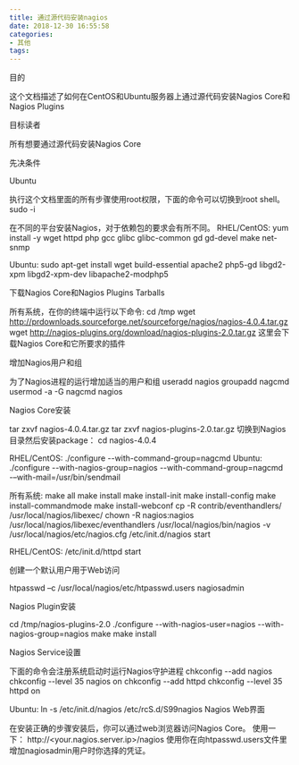 ```yaml
---
title: 通过源代码安装nagios
date: 2018-12-30 16:55:58
categories:
- 其他
tags:
---
```

目的

这个文档描述了如何在CentOS和Ubuntu服务器上通过源代码安装Nagios Core和Nagios Plugins


目标读者

所有想要通过源代码安装Nagios Core


先决条件

Ubuntu

执行这个文档里面的所有步骤使用root权限，下面的命令可以切换到root shell。
sudo -i



在不同的平台安装Nagios，对于依赖包的要求会有所不同。
RHEL/CentOS:
yum install -y wget httpd php gcc glibc glibc-common gd gd-devel make net-snmp


Ubuntu:
sudo apt-get install wget build-essential apache2 php5-gd libgd2-xpm libgd2-xpm-dev libapache2-modphp5




下载Nagios Core和Nagios Plugins Tarballs

所有系统，在你的终端中运行以下命令:
cd /tmp
wget http://prdownloads.sourceforge.net/sourceforge/nagios/nagios-4.0.4.tar.gz
wget http://nagios-plugins.org/download/nagios-plugins-2.0.tar.gz
这里会下载Nagios Core和它所要求的插件



增加Nagios用户和组

为了Nagios进程的运行增加适当的用户和组
useradd nagios
groupadd nagcmd
usermod -a -G nagcmd nagios



Nagios Core安装

tar zxvf nagios-4.0.4.tar.gz
tar zxvf nagios-plugins-2.0.tar.gz
切换到Nagios目录然后安装package：
cd nagios-4.0.4

RHEL/CentOS:
./configure --with-command-group=nagcmd
Ubuntu:
./configure --with-nagios-group=nagios --with-command-group=nagcmd -–with-mail=/usr/bin/sendmail

所有系统:
make all
make install
make install-init
make install-config
make install-commandmode
make install-webconf
cp -R contrib/eventhandlers/ /usr/local/nagios/libexec/
chown -R nagios:nagios /usr/local/nagios/libexec/eventhandlers
/usr/local/nagios/bin/nagios -v /usr/local/nagios/etc/nagios.cfg
/etc/init.d/nagios start

RHEL/CentOS:
/etc/init.d/httpd start



创建一个默认用户用于Web访问

htpasswd –c /usr/local/nagios/etc/htpasswd.users nagiosadmin



Nagios Plugin安装

cd /tmp/nagios-plugins-2.0
./configure --with-nagios-user=nagios --with-nagios-group=nagios
make
make install



Nagios Service设置

下面的命令会注册系统启动时运行Nagios守护进程
chkconfig --add nagios
chkconfig --level 35 nagios on
chkconfig --add httpd
chkconfig --level 35 httpd on

Ubuntu:
ln -s /etc/init.d/nagios /etc/rcS.d/S99nagios
Nagios Web界面

在安装正确的步骤安装后，你可以通过web浏览器访问Nagios Core。
使用一下：
http://<your.nagios.server.ip>/nagios
使用你在向htpasswd.users文件里增加nagiosadmin用户时你选择的凭证。
